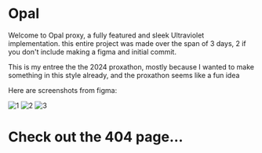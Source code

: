 # Opal

Welcome to Opal proxy, a fully featured and sleek Ultraviolet implementation.
this entire project was made over the span of 3 days, 2 if you don't include
making a figma and initial commit.

This is my entree the the 2024 proxathon, mostly because I wanted to make
something in this style already, and the proxathon seems like a fun idea

Here are screenshots from figma:

![1](https://github.com/user-attachments/assets/b994a890-e290-4d04-99f1-fca5f4e82a58)
![2](https://github.com/user-attachments/assets/4309960f-5f7e-4236-b483-a7199141cadf)
![3](https://github.com/user-attachments/assets/9ebd6f3f-ef14-4749-a434-8badae1f0cff)

# Check out the 404 page...
